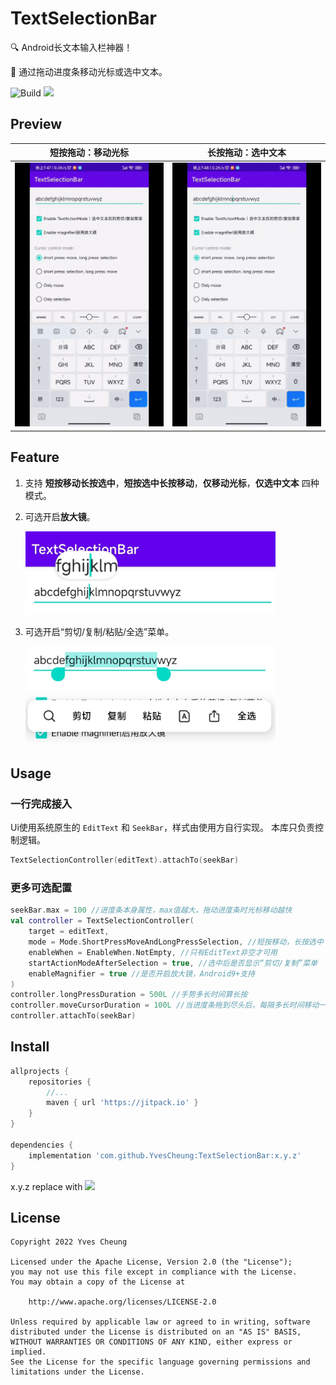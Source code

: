 # TextSelectionBar

:mag: Android长文本输入栏神器！

:straight_ruler: 通过拖动进度条移动光标或选中文本。

![Build](https://github.com/YvesCheung/TextSelectionBar/workflows/Build/badge.svg) [![](https://jitpack.io/v/YvesCheung/TextSelectionBar.svg)](https://jitpack.io/#YvesCheung/TextSelectionBar)

## Preview

|短按拖动：移动光标|长按拖动：选中文本|
|:---:|:---:|
|![](https://raw.githubusercontent.com/YvesCheung/TextSelectionBar/master/art/shortPressMoveCursor.gif)|![](https://raw.githubusercontent.com/YvesCheung/TextSelectionBar/master/art/longPressSelection.gif)|

## Feature

1. 支持 **短按移动长按选中**，**短按选中长按移动**，**仅移动光标**，**仅选中文本** 四种模式。
2. 可选开启**放大镜**。
    
    <img src="https://raw.githubusercontent.com/YvesCheung/TextSelectionBar/master/art/option_magnifier.jpg" width="400"/>

3. 可选开启“剪切/复制/粘贴/全选”菜单。
    
    <img src="https://raw.githubusercontent.com/YvesCheung/TextSelectionBar/master/art/option_text_action_mode.jpg" width="400"/>
    
## Usage

### 一行完成接入

Ui使用系统原生的 `EditText` 和 `SeekBar`，样式由使用方自行实现。
本库只负责控制逻辑。

```kotlin
TextSelectionController(editText).attachTo(seekBar)
```

### 更多可选配置

```kotlin
seekBar.max = 100 //进度条本身属性，max值越大，拖动进度条时光标移动越快
val controller = TextSelectionController(
    target = editText, 
    mode = Mode.ShortPressMoveAndLongPressSelection, //短按移动，长按选中
    enableWhen = EnableWhen.NotEmpty, //只有EditText非空才可用
    startActionModeAfterSelection = true, //选中后是否显示“剪切/复制”菜单
    enableMagnifier = true //是否开启放大镜，Android9+支持
)
controller.longPressDuration = 500L //手势多长时间算长按
controller.moveCursorDuration = 100L //当进度条拖到尽头后，每隔多长时间移动一次光标
controller.attachTo(seekBar)

```

## Install

```groovy
allprojects {
    repositories {
        //...
        maven { url 'https://jitpack.io' }
    }
}

dependencies {
    implementation 'com.github.YvesCheung:TextSelectionBar:x.y.z'
}
```

x.y.z replace with [![](https://jitpack.io/v/YvesCheung/TextSelectionBar.svg)](https://jitpack.io/#YvesCheung/TextSelectionBar)

## License

	Copyright 2022 Yves Cheung
	
   	Licensed under the Apache License, Version 2.0 (the "License");
   	you may not use this file except in compliance with the License.
   	You may obtain a copy of the License at

       	http://www.apache.org/licenses/LICENSE-2.0

   	Unless required by applicable law or agreed to in writing, software
   	distributed under the License is distributed on an "AS IS" BASIS,
   	WITHOUT WARRANTIES OR CONDITIONS OF ANY KIND, either express or implied.
   	See the License for the specific language governing permissions and
   	limitations under the License.
